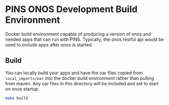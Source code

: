 # PINS ONOS Development Build Environment

Docker build environment capable of producing a version of onos and needed apps that can run with PINS.
Typically, the onos restful api would be used to include apps after onos is started.

## Build

You can locally build your apps and have the oar files copied from `local_imports/oar` into the docker build environment rather than pulling from maven.
Any oar files in this directory will be included and set to start on onos startup.  

```sh
make build
```